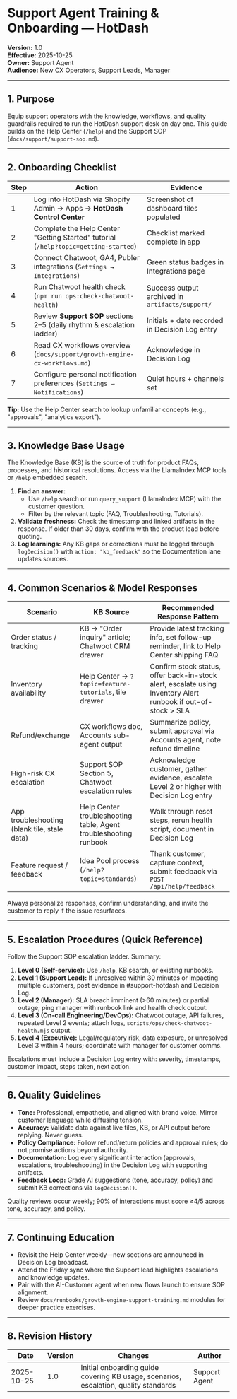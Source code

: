 # Support Agent Training & Onboarding — HotDash

**Version:** 1.0  
**Effective:** 2025-10-25  
**Owner:** Support Agent  
**Audience:** New CX Operators, Support Leads, Manager

---

## 1. Purpose

Equip support operators with the knowledge, workflows, and quality guardrails required to run the HotDash support desk on day one. This guide builds on the Help Center (`/help`) and the Support SOP (`docs/support/support-sop.md`).

---

## 2. Onboarding Checklist

| Step | Action                                                                              | Evidence                                        |
| ---- | ----------------------------------------------------------------------------------- | ----------------------------------------------- |
| 1    | Log into HotDash via Shopify Admin → Apps → **HotDash Control Center**              | Screenshot of dashboard tiles populated         |
| 2    | Complete the Help Center "Getting Started" tutorial (`/help?topic=getting-started`) | Checklist marked complete in app                |
| 3    | Connect Chatwoot, GA4, Publer integrations (`Settings → Integrations`)              | Green status badges in Integrations page        |
| 4    | Run Chatwoot health check (`npm run ops:check-chatwoot-health`)                     | Success output archived in `artifacts/support/` |
| 5    | Review **Support SOP** sections 2–5 (daily rhythm & escalation ladder)              | Initials + date recorded in Decision Log entry  |
| 6    | Read CX workflows overview (`docs/support/growth-engine-cx-workflows.md`)           | Acknowledge in Decision Log                     |
| 7    | Configure personal notification preferences (`Settings → Notifications`)            | Quiet hours + channels set                      |

**Tip:** Use the Help Center search to lookup unfamiliar concepts (e.g., "approvals", "analytics export").

---

## 3. Knowledge Base Usage

The Knowledge Base (KB) is the source of truth for product FAQs, processes, and historical resolutions. Access via the LlamaIndex MCP tools or `/help` embedded search.

1. **Find an answer:**
   - Use `/help` search or run `query_support` (LlamaIndex MCP) with the customer question.
   - Filter by the relevant topic (FAQ, Troubleshooting, Tutorials).
2. **Validate freshness:** Check the timestamp and linked artifacts in the response. If older than 30 days, confirm with the product lead before quoting.
3. **Log learnings:** Any KB gaps or corrections must be logged through `logDecision()` with `action: "kb_feedback"` so the Documentation lane updates sources.

---

## 4. Common Scenarios & Model Responses

| Scenario                                     | KB Source                                                        | Recommended Response Pattern                                                                                  |
| -------------------------------------------- | ---------------------------------------------------------------- | ------------------------------------------------------------------------------------------------------------- |
| Order status / tracking                      | KB → "Order inquiry" article; Chatwoot CRM drawer                | Provide latest tracking info, set follow-up reminder, link to Help Center shipping FAQ                        |
| Inventory availability                       | Help Center -> `?topic=feature-tutorials`, tile drawer           | Confirm stock status, offer back-in-stock alert, escalate using Inventory Alert runbook if out-of-stock > SLA |
| Refund/exchange                              | CX workflows doc, Accounts sub-agent output                      | Summarize policy, submit approval via Accounts agent, note refund timeline                                    |
| High-risk CX escalation                      | Support SOP Section 5, Chatwoot escalation rules                 | Acknowledge customer, gather evidence, escalate Level 2 or higher with Decision Log entry                     |
| App troubleshooting (blank tile, stale data) | Help Center troubleshooting table, Agent troubleshooting runbook | Walk through reset steps, rerun health script, document in Decision Log                                       |
| Feature request / feedback                   | Idea Pool process (`/help?topic=standards`)                      | Thank customer, capture context, submit feedback via `POST /api/help/feedback`                                |

Always personalize responses, confirm understanding, and invite the customer to reply if the issue resurfaces.

---

## 5. Escalation Procedures (Quick Reference)

Follow the Support SOP escalation ladder. Summary:

1. **Level 0 (Self-service):** Use `/help`, KB search, or existing runbooks.
2. **Level 1 (Support Lead):** If unresolved within 30 minutes or impacting multiple customers, post evidence in #support-hotdash and Decision Log.
3. **Level 2 (Manager):** SLA breach imminent (>60 minutes) or partial outage; ping manager with runbook link and health check output.
4. **Level 3 (On-call Engineering/DevOps):** Chatwoot outage, API failures, repeated Level 2 events; attach logs, `scripts/ops/check-chatwoot-health.mjs` output.
5. **Level 4 (Executive):** Legal/regulatory risk, data exposure, or unresolved Level 3 within 4 hours; coordinate with manager for customer comms.

Escalations must include a Decision Log entry with: severity, timestamps, customer impact, steps taken, next action.

---

## 6. Quality Guidelines

- **Tone:** Professional, empathetic, and aligned with brand voice. Mirror customer language while diffusing tension.
- **Accuracy:** Validate data against live tiles, KB, or API output before replying. Never guess.
- **Policy Compliance:** Follow refund/return policies and approval rules; do not promise actions beyond authority.
- **Documentation:** Log every significant interaction (approvals, escalations, troubleshooting) in the Decision Log with supporting artifacts.
- **Feedback Loop:** Grade AI suggestions (tone, accuracy, policy) and submit KB corrections via `logDecision()`.

Quality reviews occur weekly; 90% of interactions must score ≥4/5 across tone, accuracy, and policy.

---

## 7. Continuing Education

- Revisit the Help Center weekly—new sections are announced in Decision Log broadcast.
- Attend the Friday sync where the Support lead highlights escalations and knowledge updates.
- Pair with the AI-Customer agent when new flows launch to ensure SOP alignment.
- Review `docs/runbooks/growth-engine-support-training.md` modules for deeper practice exercises.

---

## 8. Revision History

| Date       | Version | Changes                                                                              | Author        |
| ---------- | ------- | ------------------------------------------------------------------------------------ | ------------- |
| 2025-10-25 | 1.0     | Initial onboarding guide covering KB usage, scenarios, escalation, quality standards | Support Agent |
